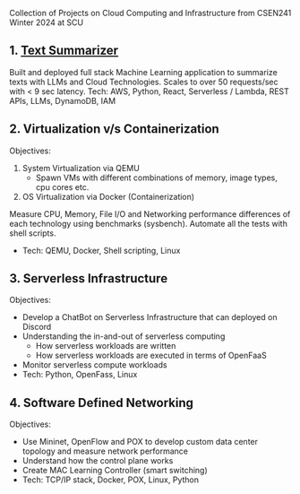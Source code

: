 Collection of Projects on Cloud Computing and Infrastructure from CSEN241 Winter 2024 at SCU

## 1. [Text Summarizer](https://github.com/eshaanrathi2/Text-Summarizer)
Built and deployed full stack Machine Learning application to summarize texts with LLMs and Cloud Technologies. Scales to over 50 requests/sec with < 9 sec latency.
Tech: AWS, Python, React, Serverless / Lambda, REST APIs, LLMs, DynamoDB, IAM


## 2. Virtualization v/s Containerization
Objectives:
1. System Virtualization via QEMU
    * Spawn VMs with different combinations of memory, image types, cpu cores etc.
2. OS Virtualization via Docker (Containerization)

Measure CPU, Memory, File I/O and Networking performance differences of each technology using benchmarks (sysbench). Automate all the tests with shell scripts.
* Tech: QEMU, Docker, Shell scripting, Linux

## 3. Serverless Infrastructure
Objectives:
* Develop a ChatBot on Serverless Infrastructure that can deployed on Discord
* Understanding the in-and-out of serverless computing
    * How serverless workloads are written
    * How serverless workloads are executed in terms of OpenFaaS
* Monitor serverless compute workloads
* Tech: Python, OpenFass, Linux

## 4. Software Defined Networking
Objectives:
* Use Mininet, OpenFlow and POX to develop custom data center topology and measure network performance
* Understand how the control plane works
* Create MAC Learning Controller (smart switching)
* Tech: TCP/IP stack, Docker, POX, Linux, Python
